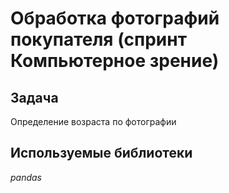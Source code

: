 # Обработка фотографий покупателя (спринт Компьютерное зрение)

## Задача

Определение возраста по фотографии

## Используемые библиотеки
*pandas*